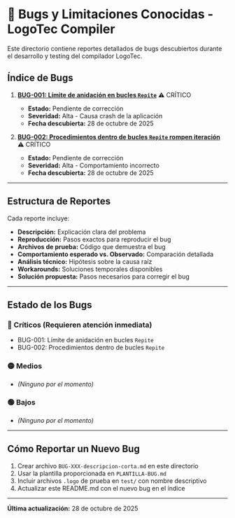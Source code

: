 # 🐛 Bugs y Limitaciones Conocidas - LogoTec Compiler

Este directorio contiene reportes detallados de bugs descubiertos durante el desarrollo y testing del compilador LogoTec.

## Índice de Bugs

1. **[BUG-001: Límite de anidación en bucles `Repite`](./BUG-001-limite-anidacion-repite.md)** ⚠️ CRÍTICO
   - **Estado:** Pendiente de corrección
   - **Severidad:** Alta - Causa crash de la aplicación
   - **Fecha descubierta:** 28 de octubre de 2025

2. **[BUG-002: Procedimientos dentro de bucles `Repite` rompen iteración](./BUG-002-procedimientos-en-repite.md)** ⚠️ CRÍTICO
   - **Estado:** Pendiente de corrección
   - **Severidad:** Alta - Comportamiento incorrecto
   - **Fecha descubierta:** 28 de octubre de 2025

---

## Estructura de Reportes

Cada reporte incluye:
- **Descripción:** Explicación clara del problema
- **Reproducción:** Pasos exactos para reproducir el bug
- **Archivos de prueba:** Código que demuestra el bug
- **Comportamiento esperado vs. Observado:** Comparación detallada
- **Análisis técnico:** Hipótesis sobre la causa raíz
- **Workarounds:** Soluciones temporales disponibles
- **Solución propuesta:** Pasos necesarios para corregir el bug

---

## Estado de los Bugs

### 🔴 Críticos (Requieren atención inmediata)
- BUG-001: Límite de anidación en bucles `Repite`
- BUG-002: Procedimientos dentro de bucles `Repite`

### 🟡 Medios
- *(Ninguno por el momento)*

### 🟢 Bajos
- *(Ninguno por el momento)*

---

## Cómo Reportar un Nuevo Bug

1. Crear archivo `BUG-XXX-descripcion-corta.md` en este directorio
2. Usar la plantilla proporcionada en `PLANTILLA-BUG.md`
3. Incluir archivos `.logo` de prueba en `test/` con nombre descriptivo
4. Actualizar este README.md con el nuevo bug en el índice

---

**Última actualización:** 28 de octubre de 2025
